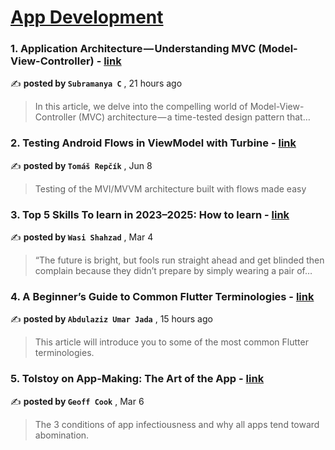 
<h1><a href=https://medium.com/tag/mobile-app-development/recommended target="_blank" rel="noopener noreferrer">App Development</a></h1>
<h3>1. Application Architecture — Understanding MVC (Model-View-Controller) - <a href=https://medium.com/@subramanya-c?source=tag_recommended_feed---------0-84----------mobile_app_development----------3219c388_47de_4393_ad2b_7e425bd2b3f8------- target="_blank" rel="noopener noreferrer">link</a></h3>

✍️ **posted by `Subramanya C`** <date> , 21 hours ago</date>

<blockquote>In this article, we delve into the compelling world of Model-View-Controller (MVC) architecture — a time-tested design pattern that…</blockquote>

<h3>2. Testing Android Flows in ViewModel with Turbine - <a href=https://medium.com/@tomas-repcik?source=tag_recommended_feed---------1-107----------mobile_app_development----------3219c388_47de_4393_ad2b_7e425bd2b3f8------- target="_blank" rel="noopener noreferrer">link</a></h3>

✍️ **posted by `Tomáš Repčík`** <date> , Jun 8</date>

<blockquote>Testing of the MVI/MVVM architecture built with flows made easy</blockquote>

<h3>3. Top 5 Skills To learn in 2023–2025: How to learn - <a href=https://medium.com/@wasishahzad?source=tag_recommended_feed---------2-85----------mobile_app_development----------3219c388_47de_4393_ad2b_7e425bd2b3f8------- target="_blank" rel="noopener noreferrer">link</a></h3>

✍️ **posted by `Wasi Shahzad`** <date> , Mar 4</date>

<blockquote>“The future is bright, but fools run straight ahead and get blinded then complain because they didn’t prepare by simply wearing a pair of…</blockquote>

<h3>4. A Beginner’s Guide to Common Flutter Terminologies - <a href=https://medium.com/@adzumrjada?source=tag_recommended_feed---------3-84----------mobile_app_development----------3219c388_47de_4393_ad2b_7e425bd2b3f8------- target="_blank" rel="noopener noreferrer">link</a></h3>

✍️ **posted by `Abdulaziz Umar Jada`** <date> , 15 hours ago</date>

<blockquote>This article will introduce you to some of the most common Flutter terminologies.</blockquote>

<h3>5. Tolstoy on App-Making: The Art of the App - <a href=https://medium.com/@geoff.cook?source=tag_recommended_feed---------4-107----------mobile_app_development----------3219c388_47de_4393_ad2b_7e425bd2b3f8------- target="_blank" rel="noopener noreferrer">link</a></h3>

✍️ **posted by `Geoff Cook`** <date> , Mar 6</date>

<blockquote>The 3 conditions of app infectiousness and why all apps tend toward abomination.</blockquote>

